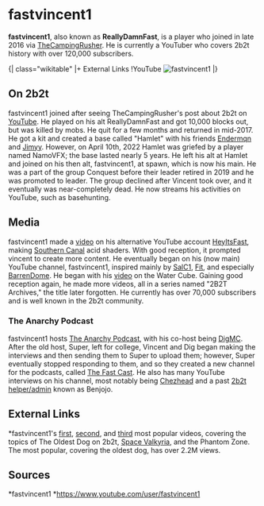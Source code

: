 # fastvincent1

**fastvincent1**, also known as **ReallyDamnFast**, is a player who joined in late 2016 via [TheCampingRusher](https://2b2t.miraheze.org/wiki/TheCampingRusher). He is currently a YouTuber who covers 2b2t history with over 120,000 subscribers.

{| class="wikitable"
|+
External Links
!YouTube
![fastvincent1](https://www.youtube.com/channel/UCip2tI-Ru4Kuib-EwRLAfbg)
|}
## On 2b2t
fastvincent1 joined after seeing TheCampingRusher's post about 2b2t on [YouTube](https://www.youtube.com/watch?v=MQbnPn5BM-E). He played on his alt ReallyDamnFast and got 10,000 blocks out, but was killed by mobs. He quit for a few months and returned in mid-2017. He got a kit and created a base called "Hamlet" with his friends [Endermqn](https://2b2t.miraheze.org/wiki/Endermqn) and [Jimyy](https://2b2t.miraheze.org/wiki/Jimyy). However, on April 10th, 2022 Hamlet was griefed by a player named NamoVFX; the base lasted nearly 5 years. He left his alt at Hamlet and joined on his then alt, fastvincent1, at spawn, which is now his main. He was a part of the group Conquest before their leader retired in 2019 and he was promoted to leader. The group declined after Vincent took over, and it eventually was near-completely dead. He now streams his activities on YouTube, such as basehunting.

## Media
fastvincent1 made a [video](https://www.youtube.com/watch?v=jMpfUuJelps) on his alternative YouTube account [HeyItsFast](https://www.youtube.com/channel/UC6PHrjtAHonelbqcIMiEFiA), making [Southern Canal](https://2b2t.miraheze.org/wiki/Southern_Canal) acid shaders. With good reception, it prompted vincent to create more content. He eventually began on his (now main) YouTube channel, fastvincent1, inspired mainly by [SalC1](https://2b2t.miraheze.org/wiki/SalC1), [Fit](https://2b2t.miraheze.org/wiki/Fit), and especially [BarrenDome](https://2b2t.miraheze.org/wiki/BarrenDome). He began with his [video](https://www.youtube.com/watch?v=VA_wFI1TdvM) on the Water Cube. Gaining good reception again, he made more videos, all in a series named "2B2T Archives," the title later forgotten. He currently has over 70,000 subscribers and is well known in the 2b2t community.
### The Anarchy Podcast
fastvincent1 hosts [The Anarchy Podcast](https://www.youtube.com/watch?v=ADGXA4rsQHw), with his co-host being [DigMC](https://2b2t.miraheze.org/wiki/Digandbuilder). After the old host, Super, left for college, Vincent and Dig began making the interviews and then sending them to Super to upload them; however, Super eventually stopped responding to them, and so they created a new channel for the podcasts, called [The Fast Cast](https://www.youtube.com/channel/UCnR_HEPZy0pfVK0lu9nf-1Q). He also has many YouTube interviews on his channel, most notably being [Chezhead](https://2b2t.miraheze.org/wiki/Chezhead) and a past [2b2t helper/admin](https://2b2t.miraheze.org/wiki/Hausemaster#List_of_Admins) known as Benjojo.
## External Links
*fastvincent1's [first](https://www.youtube.com/watch?v=XhYBEz5PJ3Q), [second](https://www.youtube.com/watch?v=cmq1aktjtXE&t=464s), and [third](https://www.youtube.com/watch?v=rF9qs_Zcfzk) most popular videos, covering the topics of The Oldest Dog on 2b2t, [Space Valkyria](https://2b2t.miraheze.org/wiki/Space_Valkyria), and the Phantom Zone. The most popular, covering the oldest dog, has over 2.2M views.

## Sources
*fastvincent1
*https://www.youtube.com/user/fastvincent1
